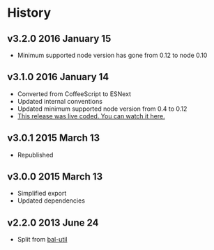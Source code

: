 # History

## v3.2.0 2016 January 15
- Minimum supported node version has gone from 0.12 to node 0.10

## v3.1.0 2016 January 14
- Converted from CoffeeScript to ESNext
- Updated internal conventions
- Updated minimum supported node version from 0.4 to 0.12
- [This release was live coded. You can watch it here.](https://plus.google.com/u/0/b/100631142988286661025/events/c9k1pidfui89hfa39cr5831dmi8)

## v3.0.1 2015 March 13
- Republished

## v3.0.0 2015 March 13
- Simplified export
- Updated dependencies

## v2.2.0 2013 June 24
- Split from [bal-util](http://npmjs.com/package/bal-util)
